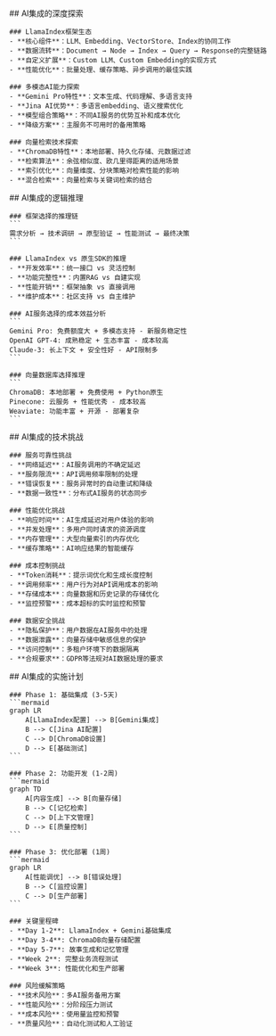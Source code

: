<thought>
  <exploration>
    ## AI集成的深度探索
    
    ### LlamaIndex框架生态
    - **核心组件**：LLM、Embedding、VectorStore、Index的协同工作
    - **数据流转**：Document → Node → Index → Query → Response的完整链路
    - **自定义扩展**：Custom LLM、Custom Embedding的实现方式
    - **性能优化**：批量处理、缓存策略、异步调用的最佳实践
    
    ### 多模态AI能力探索
    - **Gemini Pro特性**：文本生成、代码理解、多语言支持
    - **Jina AI优势**：多语言embedding、语义搜索优化
    - **模型组合策略**：不同AI服务的优势互补和成本优化
    - **降级方案**：主服务不可用时的备用策略
    
    ### 向量检索技术探索
    - **ChromaDB特性**：本地部署、持久化存储、元数据过滤
    - **检索算法**：余弦相似度、欧几里得距离的适用场景
    - **索引优化**：向量维度、分块策略对检索性能的影响
    - **混合检索**：向量检索与关键词检索的结合
  </exploration>
  
  <reasoning>
    ## AI集成的逻辑推理
    
    ### 框架选择的推理链
    ```
    需求分析 → 技术调研 → 原型验证 → 性能测试 → 最终决策
    ```
    
    ### LlamaIndex vs 原生SDK的推理
    - **开发效率**：统一接口 vs 灵活控制
    - **功能完整性**：内置RAG vs 自建实现
    - **性能开销**：框架抽象 vs 直接调用
    - **维护成本**：社区支持 vs 自主维护
    
    ### AI服务选择的成本效益分析
    ```
    Gemini Pro: 免费额度大 + 多模态支持 - 新服务稳定性
    OpenAI GPT-4: 成熟稳定 + 生态丰富 - 成本较高
    Claude-3: 长上下文 + 安全性好 - API限制多
    ```
    
    ### 向量数据库选择推理
    ```
    ChromaDB: 本地部署 + 免费使用 + Python原生
    Pinecone: 云服务 + 性能优秀 - 成本较高
    Weaviate: 功能丰富 + 开源 - 部署复杂
    ```
  </reasoning>
  
  <challenge>
    ## AI集成的技术挑战
    
    ### 服务可靠性挑战
    - **网络延迟**：AI服务调用的不确定延迟
    - **服务限流**：API调用频率限制的处理
    - **错误恢复**：服务异常时的自动重试和降级
    - **数据一致性**：分布式AI服务的状态同步
    
    ### 性能优化挑战
    - **响应时间**：AI生成延迟对用户体验的影响
    - **并发处理**：多用户同时请求的资源调度
    - **内存管理**：大型向量索引的内存优化
    - **缓存策略**：AI响应结果的智能缓存
    
    ### 成本控制挑战
    - **Token消耗**：提示词优化和生成长度控制
    - **调用频率**：用户行为对API调用成本的影响
    - **存储成本**：向量数据和历史记录的存储优化
    - **监控预警**：成本超标的实时监控和预警
    
    ### 数据安全挑战
    - **隐私保护**：用户数据在AI服务中的处理
    - **数据泄露**：向量存储中敏感信息的保护
    - **访问控制**：多租户环境下的数据隔离
    - **合规要求**：GDPR等法规对AI数据处理的要求
  </challenge>
  
  <plan>
    ## AI集成的实施计划
    
    ### Phase 1: 基础集成 (3-5天)
    ```mermaid
    graph LR
        A[LlamaIndex配置] --> B[Gemini集成]
        B --> C[Jina AI配置]
        C --> D[ChromaDB设置]
        D --> E[基础测试]
    ```
    
    ### Phase 2: 功能开发 (1-2周)
    ```mermaid
    graph TD
        A[内容生成] --> B[向量存储]
        B --> C[记忆检索]
        C --> D[上下文管理]
        D --> E[质量控制]
    ```
    
    ### Phase 3: 优化部署 (1周)
    ```mermaid
    graph LR
        A[性能调优] --> B[错误处理]
        B --> C[监控设置]
        C --> D[生产部署]
    ```
    
    ### 关键里程碑
    - **Day 1-2**: LlamaIndex + Gemini基础集成
    - **Day 3-4**: ChromaDB向量存储配置
    - **Day 5-7**: 故事生成和记忆管理
    - **Week 2**: 完整业务流程测试
    - **Week 3**: 性能优化和生产部署
    
    ### 风险缓解策略
    - **技术风险**：多AI服务备用方案
    - **性能风险**：分阶段压力测试
    - **成本风险**：使用量监控和预警
    - **质量风险**：自动化测试和人工验证
  </plan>
</thought>
